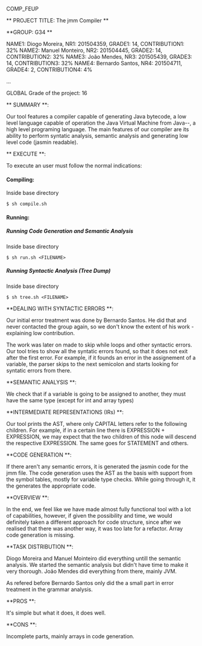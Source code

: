 COMP_FEUP

** PROJECT TITLE: The jmm Compiler **

**GROUP: G34 **

NAME1: Diogo Moreira, NR1: 201504359, GRADE1: 14, CONTRIBUTION1: 32%
NAME2: Manuel Monteiro, NR2: 201504445, GRADE2: 14, CONTRIBUTION2: 32%
NAME3: João Mendes, NR3: 201505439, GRADE3: 14, CONTRIBUTION3: 32%
NAME4: Bernardo Santos, NR4: 201504711, GRADE4: 2, CONTRIBUTION4: 4%

...

GLOBAL Grade of the project: 16



** SUMMARY **:

Our tool features a compiler capable of generating Java bytecode, a low level language capable of operation the Java Virtual Machine from Java--, a high level programing language. The main features of our compiler are its ability to perform syntatic analysis, semantic analysis and generating low level code (jasmin readable).


** EXECUTE **:

To execute an user must follow the normal indications:

#### Compiling:
Inside base directory
```
$ sh compile.sh
```

#### Running:

##### Running Code Generation and Semantic Analysis
Inside base directory
```
$ sh run.sh <FILENAME>
```

##### Running Syntactic Analysis (Tree Dump)
Inside base directory
```
$ sh tree.sh <FILENAME>
```

**DEALING WITH SYNTACTIC ERRORS **:

Our initial error treatment was done by Bernardo Santos. He did that and never contacted the group again, so we don't know the extent of his work - explaining low contribution.

The work was later on made to skip while loops and other syntactic errors. Our tool tries to show all the syntatic errors found, so that it does not exit after the first error. For example, if it founds an error in the assignement of a variable, the parser skips to the next semicolon and starts looking for syntatic errors from there.



**SEMANTIC ANALYSIS **:

We check that if a variable is going to be assigned to another, they must have the same type (except for int and array types)


**INTERMEDIATE REPRESENTATIONS (IRs) **: 

Our tool prints the AST, where only CAPITAL letters refer to the following children. For example, if in a certain line there is EXPRESSION + EXPRESSION, we may expect that the two children of this node will descend the respective EXPRESSION. The same goes for STATEMENT and others.


**CODE GENERATION **:

If there aren't any semantic errors, it is generated the jasmin code for the jmm file. The code generation uses the AST as the basis with support from the symbol tables, mostly for variable type checks. While going through it, it the generates the appropriate code.


**OVERVIEW **:

In the end, we feel like we have made almost fully functional tool with a lot of capabilities, however, if given the possibility and time, we would definitely taken a different approach for code structure, since after we realised that there was another way, it was too late for a refactor. Array code generation is missing.


**TASK DISTRIBUTION **:

Diogo Moreira and Manuel Mointeiro did everything untill the semantic analysis. 
We started the semantic analysis but didn't have time to make it very thorough. 
João Mendes did everything from there, mainly JVM.

As refered before Bernardo Santos only did the a small part in error treatment in the grammar analysis.

**PROS **:

It's simple but what it does, it does well.


**CONS **:

Incomplete parts, mainly arrays in code generation.